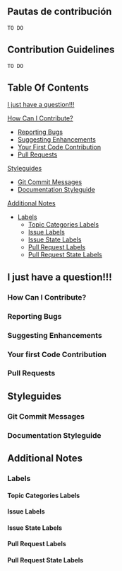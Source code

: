 ## Pautas de contribución

`TO DO`

## Contribution Guidelines

`TO DO`

## Table Of Contents

[I just have a question!!!](#i-just-have-a-question!!!)

[How Can I Contribute?](#how-can-i-contribute)
  * [Reporting Bugs](#reporting-bugs)
  * [Suggesting Enhancements](#suggesting-enhancements)
  * [Your First Code Contribution](#your-first-code-contribution)
  * [Pull Requests](#pull-requests)

[Styleguides](#styleguides)
  * [Git Commit Messages](#git-commit-messages)
  * [Documentation Styleguide](#documentation-styleguide)

[Additional Notes]()
  * [Labels](#labels)
    * [Topic Categories Labels](#topic-categories-labels)
    * [Issue Labels](#issue-labels)
    * [Issue State Labels](#issue-state-labels)
    * [Pull Request Labels](#pull-request-labels)
    * [Pull Request State Labels](#pull-request-state-labels)

## I just have a question!!!

### How Can I Contribute?

### Reporting Bugs

### Suggesting Enhancements

### Your first Code Contribution

### Pull Requests

## Styleguides

### Git Commit Messages

### Documentation Styleguide

## Additional Notes

### Labels

#### Topic Categories Labels

#### Issue Labels

#### Issue State Labels

#### Pull Request Labels

#### Pull Request State Labels
